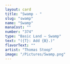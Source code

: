 ```yaml
---
layout: card
title: "Swamp - "
slug: "swamp"
name: "Swamp"
manaCost: ""
number: "374"
type: "Basic Land — Swamp"
text: "({T}: Add {B}.)"
flavorText: ""
artist: "Thomas Stoop"
image: "/Pictures/Swamp.png"
---
```


